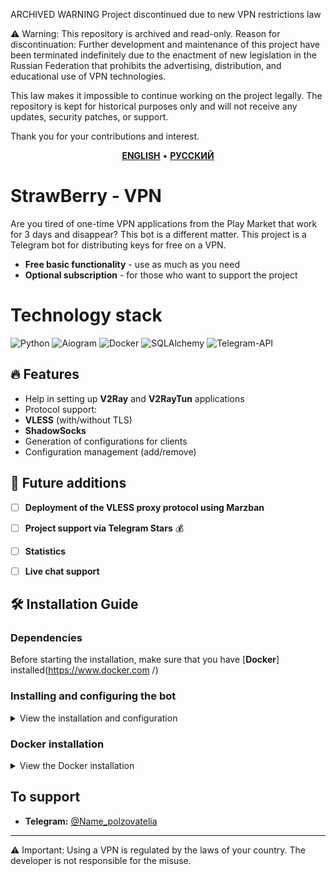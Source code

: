 ARCHIVED WARNING Project discontinued due to new VPN restrictions law

⚠️ Warning: This repository is archived and read-only. Reason for discontinuation: Further development and maintenance of this project have been terminated indefinitely due to the enactment of new legislation in the Russian Federation that prohibits the advertising, distribution, and educational use of VPN technologies.

This law makes it impossible to continue working on the project legally. The repository is kept for historical purposes only and will not receive any updates, security patches, or support.

Thank you for your contributions and interest.

<p align="center">
    <a href="https://github.com/Rizhykc/StrawBarry-VPN/blob/main/README.md"><u><b>ENGLISH</b></u></a> •
    <a href="https://github.com/Rizhykc/StrawBarry-VPN/blob/main/README_RU.md"><u><b>РУССКИЙ</b></u></a>
</p>

# StrawBerry - VPN

Are you tired of one-time VPN applications from the Play Market that work for 3 days and disappear? This bot is a different matter.
This project is a Telegram bot for distributing keys for free on a VPN.
- **Free basic functionality** - use as much as you need
- **Optional subscription** - for those who want to support the project


# Technology stack
![Python](https://img.shields.io/badge/Python-3776AB?logo=python&logoColor=white)
![Aiogram](https://img.shields.io/badge/Aiogram-2CA5E0?logo=telegram&logoColor=white)
![Docker](https://img.shields.io/badge/Docker-2496ED?logo=docker&logoColor=white)
![SQLAlchemy](https://img.shields.io/badge/sqlalchemy-336791?logo=sqlalchemy&logoColor=white)
![Telegram-API](https://img.shields.io/badge/Telegram_API-26A5E4?logo=telegram&logoColor=white)

## 🔥 Features

- Help in setting up **V2Ray** and **V2RayTun** applications
- Protocol support:
- **VLESS** (with/without TLS)
- **ShadowSocks**
- Generation of configurations for clients
- Configuration management (add/remove)


## 🚧 Future additions

- [ ] **Deployment of the VLESS proxy protocol using Marzban**
- [ ] **Project support via Telegram Stars** 💰
- [ ] **Statistics** 
- [ ] **Live chat support** 


## 🛠️ Installation Guide
### Dependencies

Before starting the installation, make sure that you have [**Docker**] installed(https://www.docker.com /)

### Installing and configuring the bot
<details>
<summary>View the installation and configuration</summary>
</details>

### Docker installation
<details>
<summary>View the Docker installation</summary>
</details>

## **To support**  

- **Telegram:** [@Name_polzovatelia](https://t.me/Name_polzovatelia)

---  
⚠️ Important: Using a VPN is regulated by the laws of your country. The developer is not responsible for the misuse.
